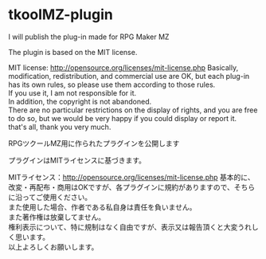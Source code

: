 # tkoolMZ-plugin
<en>
I will publish the plug-in made for RPG Maker MZ  
 
The plugin is based on the MIT license. 
 
MIT license: http://opensource.org/licenses/mit-license.php 
Basically, modification, redistribution, and commercial use are OK, but each plug-in has its own rules, so please use them according to those rules.  
If you use it, I am not responsible for it.  
In addition, the copyright is not abandoned.  
There are no particular restrictions on the display of rights, and you are free to do so, but we would be very happy if you could display or report it.  
that's all, thank you very much.  

<ja>
RPGツクールMZ用に作られたプラグインを公開します  
 
プラグインはMITライセンスに基づきます。 
 
MITライセンス：http://opensource.org/licenses/mit-license.php 
基本的に、改変・再配布・商用はOKですが、各プラグインに規約がありますので、そちらに沿ってご使用ください。  
また使用した場合、作者である私自身は責任を負いません。  
また著作権は放棄してません。  
権利表示について、特に規制はなく自由ですが、表示又は報告頂くと大変うれしく思います。  
以上よろしくお願いします。  
